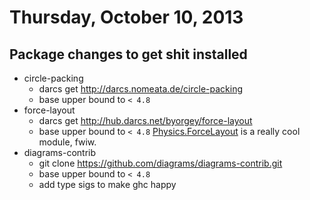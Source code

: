 # Thursday, October 10, 2013

## Package changes to get shit installed

* circle-packing
  - darcs get http://darcs.nomeata.de/circle-packing
  - base upper bound to `< 4.8`
* force-layout
  - darcs get http://hub.darcs.net/byorgey/force-layout
  - base upper bound to `< 4.8`
[Physics.ForceLayout](http://hackage.haskell.org/package/force-layout-0.2/docs/Physics-ForceLayout.html)
is a really cool module, fwiw.
* diagrams-contrib
  - git clone https://github.com/diagrams/diagrams-contrib.git
  - base upper bound to `< 4.8`
  - add type sigs to make ghc happy
